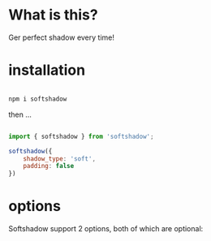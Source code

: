 # What is this?

Ger perfect shadow every time! 

# installation

```javascript

npm i softshadow

```

then ...

```javascript

import { softshadow } from 'softshadow';

softshadow({
    shadow_type: 'soft',
    padding: false
})

```
# options
Softshadow support 2 options, both of which are optional:
